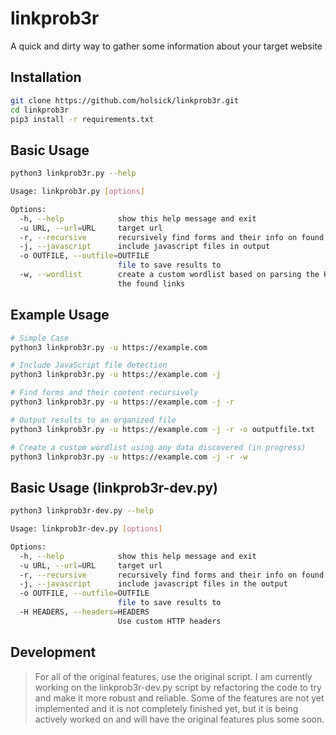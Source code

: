 # linkprob3r
A quick and dirty way to gather some information about your target website

## Installation
```bash
git clone https://github.com/holsick/linkprob3r.git
cd linkprob3r
pip3 install -r requirements.txt
```

## Basic Usage
```bash
python3 linkprob3r.py --help

Usage: linkprob3r.py [options]

Options:
  -h, --help            show this help message and exit
  -u URL, --url=URL     target url
  -r, --recursive       recursively find forms and their info on found links
  -j, --javascript      include javascript files in output
  -o OUTFILE, --outfile=OUTFILE
                        file to save results to
  -w, --wordlist        create a custom wordlist based on parsing the HTML of
                        the found links
```

## Example Usage
```bash
# Simple Case
python3 linkprob3r.py -u https://example.com

# Include JavaScript file detection
python3 linkprob3r.py -u https://example.com -j

# Find forms and their content recursively
python3 linkprob3r.py -u https://example.com -j -r

# Output results to an organized file
python3 linkprob3r.py -u https://example.com -j -r -o outputfile.txt

# Create a custom wordlist using any data discovered (in progress)
python3 linkprob3r.py -u https://example.com -j -r -w
```

## Basic Usage (linkprob3r-dev.py)
```bash
python3 linkprob3r-dev.py --help 

Usage: linkprob3r-dev.py [options]

Options:
  -h, --help            show this help message and exit
  -u URL, --url=URL     target url
  -r, --recursive       recursively find forms and their info on found links
  -j, --javascript      include javascript files in the output
  -o OUTFILE, --outfile=OUTFILE
                        file to save results to
  -H HEADERS, --headers=HEADERS
                        Use custom HTTP headers
```

## Development
> For all of the original features, use the original script. I am currently working on the linkprob3r-dev.py script by refactoring the code to try and make it more robust and reliable. Some of the features are not yet implemented and it is not completely finished yet, but it is being actively worked on and will have the original features plus some soon.

